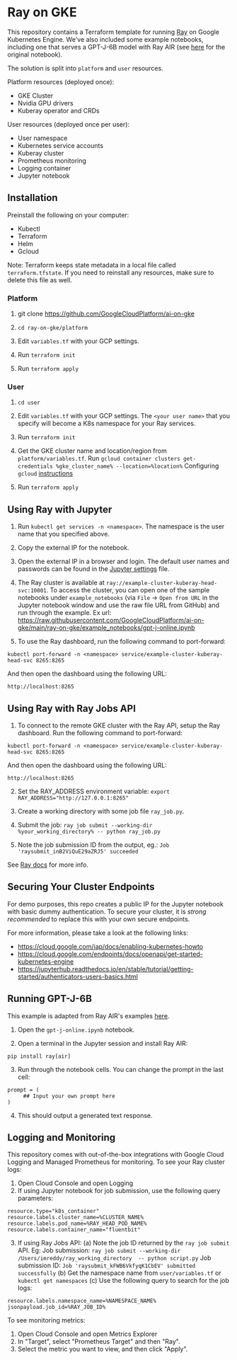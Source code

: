 # Ray on GKE

This repository contains a Terraform template for running [Ray](https://www.ray.io/) on Google Kubernetes Engine.
We've also included some example notebooks, including one that serves a GPT-J-6B model with Ray AIR (see
[here](https://docs.ray.io/en/master/ray-air/examples/gptj_serving.html) for the original notebook).

The solution is split into `platform` and `user` resources. 

Platform resources (deployed once):
* GKE Cluster
* Nvidia GPU drivers
* Kuberay operator and CRDs

User resources (deployed once per user):
* User namespace
* Kubernetes service accounts
* Kuberay cluster
* Prometheus monitoring
* Logging container
* Jupyter notebook

## Installation

Preinstall the following on your computer:
* Kubectl
* Terraform 
* Helm
* Gcloud

Note: Terraform keeps state metadata in a local file called `terraform.tfstate`.
If you need to reinstall any resources, make sure to delete this file as well.

### Platform

1. git clone https://github.com/GoogleCloudPlatform/ai-on-gke

2. `cd ray-on-gke/platform`

3. Edit `variables.tf` with your GCP settings.

4. Run `terraform init`

5. Run `terraform apply`

### User

1. `cd user`

2. Edit `variables.tf` with your GCP settings. The `<your user name>` that you specify will become a K8s namespace for your Ray services.

3. Run `terraform init`

4. Get the GKE cluster name and location/region from `platform/variables.tf`.
   Run `gcloud container clusters get-credentials %gke_cluster_name% --location=%location%`
   Configuring `gcloud` [instructions](https://cloud.google.com/sdk/docs/initializing)

5. Run `terraform apply`

## Using Ray with Jupyter

1. Run `kubectl get services -n <namespace>`. The namespace is the user name that you specified above.

2. Copy the external IP for the notebook.

3. Open the external IP in a browser and login. The default user names and
   passwords can be found in the [Jupyter
   settings](https://github.com/GoogleCloudPlatform/ai-on-gke/blob/main/ray-on-gke/user/jupyterhub/jupyter_config/config.yaml) file.

4. The Ray cluster is available at `ray://example-cluster-kuberay-head-svc:10001`. To access the cluster, you can open one of the sample notebooks under `example_notebooks` (via `File` -> `Open from URL` in the Jupyter notebook window and use the raw file URL from GitHub) and run through the example. Ex url: https://raw.githubusercontent.com/GoogleCloudPlatform/ai-on-gke/main/ray-on-gke/example_notebooks/gpt-j-online.ipynb

5. To use the Ray dashboard, run the following command to port-forward:
```
kubectl port-forward -n <namespace> service/example-cluster-kuberay-head-svc 8265:8265
```

And then open the dashboard using the following URL:
```
http://localhost:8265
```

## Using Ray with Ray Jobs API

1. To connect to the remote GKE cluster with the Ray API, setup the Ray dashboard.
Run the following command to port-forward:
```
kubectl port-forward -n <namespace> service/example-cluster-kuberay-head-svc 8265:8265
```

And then open the dashboard using the following URL:
```
http://localhost:8265
```

2. Set the RAY_ADDRESS environment variable:
`export RAY_ADDRESS="http://127.0.0.1:8265"` 

3. Create a working directory with some job file `ray_job.py`.

4. Submit the job:
`ray job submit --working-dir %your_working_directory% -- python ray_job.py`

5. Note the job submission ID from the output, eg.:
`Job 'raysubmit_inB2ViQuE29aZRJ5' succeeded`

See [Ray docs](https://docs.ray.io/en/latest/cluster/running-applications/job-submission/quickstart.html#submitting-a-job) for more info.

## Securing Your Cluster Endpoints

For demo purposes, this repo creates a public IP for the Jupyter notebook with basic dummy authentication. To secure your cluster, it is *strong recommended* to replace
this with your own secure endpoints. 

For more information, please take a look at the following links:
* https://cloud.google.com/iap/docs/enabling-kubernetes-howto
* https://cloud.google.com/endpoints/docs/openapi/get-started-kubernetes-engine
* https://jupyterhub.readthedocs.io/en/stable/tutorial/getting-started/authenticators-users-basics.html


## Running GPT-J-6B

This example is adapted from Ray AIR's examples [here](https://docs.ray.io/en/master/ray-air/examples/gptj_serving.html).

1. Open the `gpt-j-online.ipynb` notebook.

2. Open a terminal in the Jupyter session and install Ray AIR:
```
pip install ray[air]
```

3. Run through the notebook cells. You can change the prompt in the last cell:
```
prompt = (
     ## Input your own prompt here
)
```

4. This should output a generated text response.


## Logging and Monitoring

This repository comes with out-of-the-box integrations with Google Cloud Logging
and Managed Prometheus for monitoring. To see your Ray cluster logs:

1. Open Cloud Console and open Logging
2. If using Jupyter notebook for job submission, use the following query parameters:
```
resource.type="k8s_container"
resource.labels.cluster_name=%CLUSTER_NAME%
resource.labels.pod_name=%RAY_HEAD_POD_NAME%
resource.labels.container_name="fluentbit"
```
3. If using Ray Jobs API:
(a) Note the job ID returned by the `ray job submit` API.
Eg: Job submission: `ray job submit --working-dir /Users/imreddy/ray_working_directory  -- python script.py`
    Job submission ID: `Job 'raysubmit_kFWB6VkfyqK1CbEV' submitted successfully`
(b) Get the namespace name from `user/variables.tf` or `kubectl get namespaces`
(c) Use the following query to search for the job logs:

```
resource.labels.namespace_name=%NAMESPACE_NAME%
jsonpayload.job_id=%RAY_JOB_ID%
```

To see monitoring metrics:
1. Open Cloud Console and open Metrics Explorer
2. In "Target", select "Prometheus Target" and then "Ray".
3. Select the metric you want to view, and then click "Apply".
